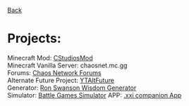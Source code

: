 [Back](javascript:history.back())

# Projects:

Minecraft Mod: [CStudiosMod](CStudiosMod/)<br>
Minecraft Vanilla Server: chaosnet.mc.gg<br>
Forums: [Chaos Network Forums](http://chaosnetworkforums.zone)<br>
Alternate Future Project: [YTAltFuture](YouTubeAlternateFuture)<br>
Generator: [Ron Swanson Wisdom Generator](RonSwansonWisdomGen)<br>
Simulator: [Battle Games Simulator](BattleGamesSimulator)
APP: [.xxi companion App](XXIcompanionAPP)

